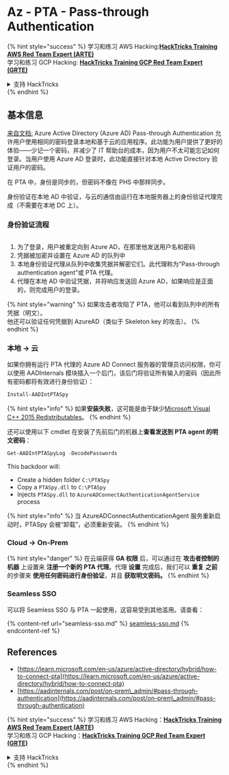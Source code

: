 # Az - PTA - Pass-through Authentication

{% hint style="success" %}
学习和练习 AWS Hacking:<img src="/.gitbook/assets/image.png" alt="" data-size="line">[**HackTricks Training AWS Red Team Expert (ARTE)**](https://training.hacktricks.xyz/courses/arte)<img src="/.gitbook/assets/image.png" alt="" data-size="line">\
学习和练习 GCP Hacking: <img src="/.gitbook/assets/image (2).png" alt="" data-size="line">[**HackTricks Training GCP Red Team Expert (GRTE)**<img src="/.gitbook/assets/image (2).png" alt="" data-size="line">](https://training.hacktricks.xyz/courses/grte)

<details>

<summary>支持 HackTricks</summary>

* 查看 [**订阅计划**](https://github.com/sponsors/carlospolop)!
* **加入** 💬 [**Discord 群组**](https://discord.gg/hRep4RUj7f) 或 [**telegram 群组**](https://t.me/peass) 或 **关注** 我们的 **Twitter** 🐦 [**@hacktricks\_live**](https://twitter.com/hacktricks\_live)**.**
* **通过提交 PRs 分享黑客技巧到** [**HackTricks**](https://github.com/carlospolop/hacktricks) 和 [**HackTricks Cloud**](https://github.com/carlospolop/hacktricks-cloud) github 仓库。

</details>
{% endhint %}

## 基本信息

[来自文档:](https://learn.microsoft.com/en-us/entra/identity/hybrid/connect/how-to-connect-pta) Azure Active Directory (Azure AD) Pass-through Authentication 允许用户使用相同的密码登录本地和基于云的应用程序。此功能为用户提供了更好的体验——少记一个密码，并减少了 IT 帮助台的成本，因为用户不太可能忘记如何登录。当用户使用 Azure AD 登录时，此功能直接针对本地 Active Directory 验证用户的密码。

在 PTA 中，身份是同步的，但密码不像在 PHS 中那样同步。

身份验证在本地 AD 中验证，与云的通信由运行在本地服务器上的身份验证代理完成（不需要在本地 DC 上）。

### 身份验证流程

<figure><img src="../../../../.gitbook/assets/image (92).png" alt=""><figcaption></figcaption></figure>

1. 为了登录，用户被重定向到 Azure AD，在那里他发送用户名和密码
2. 凭据被加密并设置在 Azure AD 的队列中
3. 本地身份验证代理从队列中收集凭据并解密它们。此代理称为“Pass-through authentication agent”或 PTA 代理。
4. 代理在本地 AD 中验证凭据，并将响应发送回 Azure AD，如果响应是正面的，则完成用户的登录。

{% hint style="warning" %}
如果攻击者攻陷了 PTA，他可以看到队列中的所有凭据（明文）。\
他还可以验证任何凭据到 AzureAD（类似于 Skeleton key 的攻击）。
{% endhint %}

### 本地 -> 云

如果你拥有运行 PTA 代理的 Azure AD Connect 服务器的管理员访问权限，你可以使用 AADInternals 模块插入一个后门，该后门将验证所有输入的密码（因此所有密码都将有效进行身份验证）：
```powershell
Install-AADIntPTASpy
```
{% hint style="info" %}
如果**安装失败**，这可能是由于缺少[Microsoft Visual C++ 2015 Redistributables](https://download.microsoft.com/download/6/A/A/6AA4EDFF-645B-48C5-81CC-ED5963AEAD48/vc\_redist.x64.exe)。
{% endhint %}

还可以使用以下 cmdlet 在安装了先前后门的机器上**查看发送到 PTA agent 的明文密码**：
```powershell
Get-AADIntPTASpyLog -DecodePasswords
```
This backdoor will:

* Create a hidden folder `C:\PTASpy`
* Copy a `PTASpy.dll` to `C:\PTASpy`
* Injects `PTASpy.dll` to `AzureADConnectAuthenticationAgentService` process

{% hint style="info" %}
当 AzureADConnectAuthenticationAgent 服务重新启动时，PTASpy 会被“卸载”，必须重新安装。
{% endhint %}

### Cloud -> On-Prem

{% hint style="danger" %}
在云端获得 **GA 权限** 后，可以通过在 **攻击者控制的机器** 上设置来 **注册一个新的 PTA 代理**。代理 **设置** 完成后，我们可以 **重复** **之前** 的步骤来 **使用任何密码进行身份验证**，并且 **获取明文密码。**
{% endhint %}

### Seamless SSO

可以将 Seamless SSO 与 PTA 一起使用，这容易受到其他滥用。请查看：

{% content-ref url="seamless-sso.md" %}
[seamless-sso.md](seamless-sso.md)
{% endcontent-ref %}

## References

* [https://learn.microsoft.com/en-us/azure/active-directory/hybrid/how-to-connect-pta](https://learn.microsoft.com/en-us/azure/active-directory/hybrid/how-to-connect-pta)
* [https://aadinternals.com/post/on-prem\_admin/#pass-through-authentication](https://aadinternals.com/post/on-prem\_admin/#pass-through-authentication)

{% hint style="success" %}
学习和练习 AWS Hacking：<img src="/.gitbook/assets/image.png" alt="" data-size="line">[**HackTricks Training AWS Red Team Expert (ARTE)**](https://training.hacktricks.xyz/courses/arte)<img src="/.gitbook/assets/image.png" alt="" data-size="line">\
学习和练习 GCP Hacking：<img src="/.gitbook/assets/image (2).png" alt="" data-size="line">[**HackTricks Training GCP Red Team Expert (GRTE)**<img src="/.gitbook/assets/image (2).png" alt="" data-size="line">](https://training.hacktricks.xyz/courses/grte)

<details>

<summary>支持 HackTricks</summary>

* 查看 [**订阅计划**](https://github.com/sponsors/carlospolop)!
* **加入** 💬 [**Discord 群组**](https://discord.gg/hRep4RUj7f) 或 [**telegram 群组**](https://t.me/peass) 或 **关注** 我们的 **Twitter** 🐦 [**@hacktricks\_live**](https://twitter.com/hacktricks\_live)**.**
* **通过提交 PRs 分享黑客技巧到** [**HackTricks**](https://github.com/carlospolop/hacktricks) 和 [**HackTricks Cloud**](https://github.com/carlospolop/hacktricks-cloud) github 仓库。

</details>
{% endhint %}

